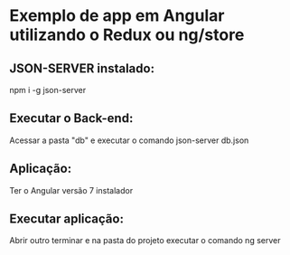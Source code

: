 # Exemplo de app em Angular utilizando o Redux ou ng/store

## JSON-SERVER instalado:
npm i -g json-server

## Executar o Back-end:
Acessar a pasta "db" e executar o comando json-server db.json

## Aplicação:
Ter o Angular versão 7 instalador

## Executar aplicação:
Abrir outro terminar e na pasta do projeto executar o comando ng server

